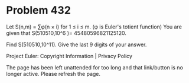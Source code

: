 #   Problem 432

   Let S(n,m) = ∑φ(n × i) for 1 ≤ i ≤ m. (φ is Euler's totient function)
   You are given that S(510510,10^6 )= 45480596821125120.

   Find S(510510,10^11).
   Give the last 9 digits of your answer.

   Project Euler: Copyright Information | Privacy Policy

   The page has been left unattended for too long and that link/button is no
   longer active. Please refresh the page.
